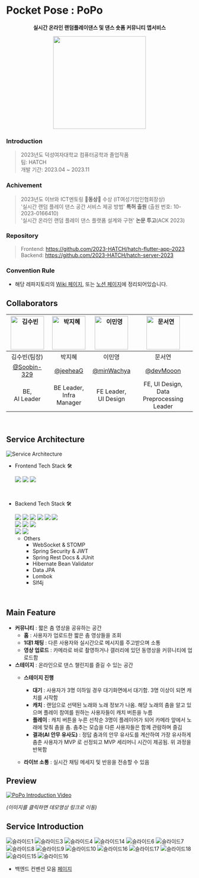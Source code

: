 # Pocket Pose : PoPo


<div align="center">

**실시간 온라인 랜덤플레이댄스 및 댄스 숏폼 커뮤니티 앱서비스**


<img src="https://github.com/2023-HATCH/hatch-server-2023/assets/81364415/7c092e0a-4bd4-4dff-8eb5-a08c4af114a8" width=250px>

</div>


### Introduction
> 2023년도 덕성여자대학교 컴퓨터공학과 졸업작품 <br />
> 팀: HATCH <br />
> 개발 기간: 2023.04 ~ 2023.11

### Achivement
> 2023년도 이브와 ICT멘토링 🥉**동상**🥉 수상 (IT여성기업인협회장상) <br/>
> '실시간 랜덤 플레이 댄스 공간 서비스 제공 방법' **특허 출원** (출원 번호: 10-2023-0166410) <br/>
> '실시간 온라인 랜덤 플레이 댄스 플랫폼 설계와 구현' **논문 투고**(ACK 2023)


### Repository
> Frontend: https://github.com/2023-HATCH/hatch-flutter-app-2023 <br />
> Backend: https://github.com/2023-HATCH/hatch-server-2023 <br/>


### Convention Rule
- 해당 레파지토리의 [Wiki 페이지](https://github.com/jeeheaG/hatch-server-2023/wiki/Backend-Convention-Rules), 또는 [노션 페이지](https://ginger-bread.notion.site/e4a51bcb01f4426cb213378cb053d551?pvs=4)에 정리되어있습니다.

## Collaborators

| <img src="https://avatars.githubusercontent.com/u/81364415?v=4" width=90px alt="김수빈"/>  | <img src="https://avatars.githubusercontent.com/u/61150378?v=4" width=90px alt="박지혜"/>  | <img src="https://avatars.githubusercontent.com/u/61674991?v=4" width=90px alt="이민영"/>  | <img src="https://avatars.githubusercontent.com/u/86946928?v=4" width=90px alt="문서연"/> |
| :-----: | :-----: | :-----: | :-----: |
| 김수빈(팀장)  | 박지혜 | 이민영 | 문서연 |
| [@Soobin-329](https://github.com/Soobin-329)  | [@jeeheaG](https://github.com/jeeheaG) | [@minWachya](https://github.com/minWachya) | [@devMooon](https://github.com/devMooon) |
|BE, <br/>AI Leader|BE Leader,<br/>Infra Manager|FE Leader,<br/>UI Design|FE, UI Design,<br/>Data Preprocessing Leader| 

<br/>

## Service Architecture

![Service Architecture](https://github.com/2023-HATCH/hatch-server-2023/assets/81364415/51c003b9-6eb5-4ef6-833c-3ed695f80b36)


* Frontend Tech Stack 🛠

    <img src="https://img.shields.io/badge/Flutter-02569B?style=flat-square&logo=Flutter&logoColor=white">
    <img src="https://img.shields.io/badge/MLKit-2396f3?style=flat-square&logo=kit&logoColor=white">
    <img src="https://img.shields.io/badge/Mediapipe-007A73?style=flat-square&logo=Plotly&logoColor=white">

<br/>

* Backend Tech Stack 🛠

    <img src="https://img.shields.io/badge/Spring boot-6DB33F?style=flat-square&logo=Spring boot&logoColor=white">
    <img src="https://img.shields.io/badge/Docker-2496ED?style=flat-square&logo=Docker&logoColor=white">
    <img src="https://img.shields.io/badge/Jenkins-D24939?style=flat-square&logo=Jenkins&logoColor=white">
    <img src="https://img.shields.io/badge/Redis-DC382D?style=flat-square&logo=Redis&logoColor=white">
    <img src="https://img.shields.io/badge/MySQL-4479A1?style=flat-square&logo=MySQL&logoColor=white">
    <img src="https://img.shields.io/badge/JUint5-25A162?style=flat-square&logo=JUnit5&logoColor=white">
    <br/>
    <img src="https://img.shields.io/badge/Amazon EC2-FF9900?style=flat-square&logo=Amazon EC2&logoColor=white">
    <img src="https://img.shields.io/badge/Amazon RDS-527FFF?style=flat-square&logo=Amazon RDS&logoColor=white">
    <img src="https://img.shields.io/badge/Amazon S3-569A31?style=flat-square&logo=Amazon S3&logoColor=white">
    <br/>
    <img src="https://img.shields.io/badge/Flask-000000?style=flat-square&logo=Flask&logoColor=white">
    <img src="https://img.shields.io/badge/Pytorch-EE4C2C?style=flat-square&logo=Pytorch&logoColor=white">

    * Others
        - WebSocket & STOMP
        - Spring Security & JWT
        - Spring Rest Docs & JUnit
        - Hibernate Bean Validator
        - Data JPA
        - Lombok
        - Slf4j

<br/>

## Main Feature
-	**커뮤니티** : 짧은 춤 영상을 공유하는 공간
    * **홈** : 사용자가 업로드한 짧은 춤 영상들을 조회
    * **1대1 채팅** : 다른 사용자와 실시간으로 메시지를 주고받으며 소통
    * **영상 업로드** : 카메라로 바로 촬영하거나 갤러리에 있던 동영상을 커뮤니티에 업로드함
-	**스테이지** : 온라인으로 댄스 챌린지를 즐길 수 있는 공간
    * **스테이지 진행**
        * **대기** : 사용자가 3명 이하일 경우 대기화면에서 대기함. 3명 이상이 되면 캐치를 시작함
        * **캐치** : 랜덤으로 선택된 노래와 노래 정보가 나옴. 해당 노래의 춤을 알고 있으며 플레이 참여를 원하는 사용자들이 캐치 버튼을 누름
        * **플레이** : 캐치 버튼을 누른 선착순 3명이 플레이어가 되어 카메라 앞에서 노래에 맞춰 춤을 춤. 춤추는 모습을 다른 사용자들은 함께 관람하며 즐김
        * **결과(AI 안무 유사도)** : 정답 춤과의 안무 유사도를 계산하여 가장 유사하게 춤춘 사용자가 MVP 로 선정되고 MVP 세리머니 시간이 제공됨. 위 과정을 반복함
    
    * **라이브 소통** : 실시간 채팅 메세지 및 반응을 전송할 수 있음



## Preview
[![PoPo Introduction Video](https://img.youtube.com/vi/6maF_XW2snk/0.jpg)](https://youtu.be/6maF_XW2snk)

*(이미지를 클릭하면 데모영상 링크로 이동)*


## Service Introduction
![슬라이드1](https://github.com/2023-HATCH/hatch-server-2023/assets/81364415/b16ce13f-be62-486d-a9f4-9609b80c6967)
![슬라이드3](https://github.com/2023-HATCH/hatch-server-2023/assets/81364415/f63755a9-c4d4-41e5-9654-62fcdfaf511b)
![슬라이드4](https://github.com/2023-HATCH/hatch-server-2023/assets/81364415/b9872915-71d9-4dda-b72f-68ed8cfd9acd)
![슬라이드14](https://github.com/2023-HATCH/hatch-server-2023/assets/81364415/47fb194f-9ea1-4bb8-93d4-36ee5d7d5be7)
![슬라이드6](https://github.com/2023-HATCH/hatch-server-2023/assets/81364415/4a8c9ded-2874-4147-ac22-942f64140776)
![슬라이드7](https://github.com/2023-HATCH/hatch-server-2023/assets/81364415/024e5295-42f2-4c74-8af9-4cef4f4be6f1)
![슬라이드8](https://github.com/2023-HATCH/hatch-server-2023/assets/81364415/da346366-dc32-48a5-991c-68009327922e)
![슬라이드9](https://github.com/2023-HATCH/hatch-server-2023/assets/81364415/1bcb4300-3b35-4bd5-ac19-2a420decca90)
![슬라이드10](https://github.com/2023-HATCH/hatch-server-2023/assets/81364415/f6c974f8-7bfd-4dd1-afe4-175ec867fdd1)
![슬라이드16](https://github.com/2023-HATCH/hatch-server-2023/assets/81364415/7856fbd0-dd7f-4526-ab34-b7e2712f7c44)
![슬라이드17](https://github.com/2023-HATCH/hatch-server-2023/assets/81364415/7c8b5d0d-45b2-4a9b-9a95-7df4b9111904)
![슬라이드18](https://github.com/2023-HATCH/hatch-server-2023/assets/81364415/c99944c9-9f40-4bee-93ab-4de66dee3c57)
![슬라이드15](https://github.com/2023-HATCH/hatch-server-2023/assets/81364415/309e3e56-bc8e-436b-a4aa-d4d08fa75557)
![슬라이드16](https://github.com/2023-HATCH/hatch-server-2023/assets/81364415/232ef20f-e90e-4d8e-86e0-a5b15440e2a6)


* 백엔드 컨벤션 모음 [페이지](https://www.notion.so/f72a464effac43b0833517d833d10b07?v=d8ddceb7db234959818cd47e8fe332b3)




